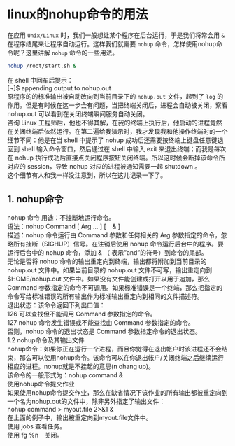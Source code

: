 # linux的nohup命令的用法 
在应用 `Unix/Linux` 时，我们一般想让某个程序在后台运行，于是我们将常会用 `&` 在程序结尾来让程序自动运行。这样我们就需要 `nohup` 命令，怎样使用nohup命令呢？这里讲解 `nohup` 命令的一些用法。   
```bash
nohup /root/start.sh &
```
在 shell 中回车后提示：   
[~]$ appending output to nohup.out    
原程序的的标准输出被自动改向到当前目录下的 `nohup.out` 文件，起到了 `log` 的作用。但是有时候在这一步会有问题，当把终端关闭后，进程会自动被关闭，察看 nohup.out 可以看到在关闭终端瞬间服务自动关闭。  
咨询 Linux 工程师后，他也不得其解，在我的终端上执行后，他启动的进程竟然在关闭终端后依然运行。在第二遍给我演示时，我才发现我和他操作终端时的一个细节不同：他是在当 shell 中提示了 nohup 成功后还需要按终端上键盘任意键退回到 shell 输入命令窗口，然后通过在 shell 中输入 exit 来退出终端；而我是每次在 nohup 执行成功后直接点关闭程序按钮关闭终端。所以这时候会断掉该命令所对应的 session，导致 nohup 对应的进程被通知需要一起 shutdown 。   
这个细节有人和我一样没注意到，所以在这儿记录一下了。  
## 1. nohup命令
nohup 命令
用途：不挂断地运行命令。   
语法：nohup Command [ Arg … ] [　& ]   
描述：nohup 命令运行由 Command 参数和任何相关的 Arg 参数指定的命令，忽略所有挂断（SIGHUP）信号。在注销后使用 nohup 命令运行后台中的程序。要运行后台中的 nohup 命令，添加 & （ 表示”and”的符号）到命令的尾部。    
无论是否将 nohup 命令的输出重定向到终端，输出都将附加到当前目录的 nohup.out 文件中。如果当前目录的 nohup.out 文件不可写，输出重定向到 $HOME/nohup.out 文件中。如果没有文件能创建或打开以用于追加，那么 Command 参数指定的命令不可调用。如果标准错误是一个终端，那么把指定的命令写给标准错误的所有输出作为标准输出重定向到相同的文件描述符。   
退出状态：该命令返回下列出口值：   
126 可以查找但不能调用 Command 参数指定的命令。   
127 nohup 命令发生错误或不能查找由 Command 参数指定的命令。   
否则，nohup 命令的退出状态是 Command 参数指定命令的退出状态。   
1.2 nohup命令及其输出文件   
nohup命令：如果你正在运行一个进程，而且你觉得在退出帐户时该进程还不会结束，那么可以使用nohup命令。该命令可以在你退出帐户/关闭终端之后继续运行相应的进程。nohup就是不挂起的意思(n ohang up)。   
该命令的一般形式为：nohup command &   
使用nohup命令提交作业   
如果使用nohup命令提交作业，那么在缺省情况下该作业的所有输出都被重定向到一个名为nohup.out的文件中，除非另外指定了输出文件：   
nohup command > myout.file 2>&1 &   
在上面的例子中，输出被重定向到myout.file文件中。   
使用 jobs 查看任务。   
使用 fg %n　关闭。   
